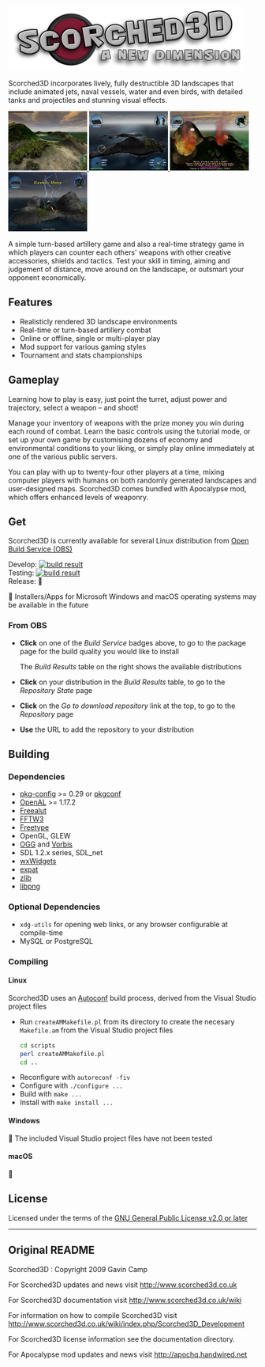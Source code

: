 ![Scorched3D](.images/logo_overlay.png "Scorched3D")

Scorched3D incorporates lively, fully destructible 3D landscapes that include animated jets, naval vessels, water and even birds, with detailed tanks and projectiles and stunning visual effects.

<a href='.images/6700.jpg'>
<img src='.images/6700.jpg' alt='Trees from version 36'            width=160 height=120 />
</a>
<a href='.images/6702.jpg'>
<img src='.images/6702.jpg' alt='Spectator view from version 37.2' width=160 height=120 />
</a>
<a href='.images/6704.jpg'>
<img src='.images/6704.jpg' alt='Some action from version 37.2'    width=160 height=120 />
</a>
<a href='.images/8943.jpg'>
<img src='.images/8943.jpg' alt='Lightning from version 38'        width=160 height=120 />
</a>

A simple turn-based artillery game and also a real-time strategy game in which players can counter each others' weapons with other creative accessories, shields and tactics. Test your skill in timing, aiming and judgement of distance, move around on the landscape, or outsmart your opponent economically.

## Features

-	Realisticly rendered 3D landscape environments
-	Real-time or turn-based artillery combat
-	Online or offline, single or multi-player play
-	Mod support for various gaming styles
-	Tournament and stats championships

## Gameplay

Learning how to play is easy, just point the turret, adjust power and trajectory, select a weapon – and shoot!

Manage your inventory of weapons with the prize money you win during each round of combat. Learn the basic controls using the tutorial mode, or set up your own game by customising dozens of economy and environmental conditions to your liking, or simply play online immediately at one of the various public servers.

You can play with up to twenty-four other players at a time, mixing computer players with humans on both randomly generated landscapes and user-designed maps. Scorched3D comes bundled with Apocalypse mod, which offers enhanced levels of weaponry.

## Get

Scorched3D is currently available for several Linux distribution from [Open Build Service (OBS)](https://build.opensuse.org/)

Develop:
[![build result](https://build.opensuse.org/projects/home:bberberov:develop:Multi/packages/scorched3d/badge.svg?type=percent)](https://build.opensuse.org/package/show/home:bberberov:develop:Multi/scorched3d)  
Testing:
[![build result](https://build.opensuse.org/projects/home:bberberov:testing:Multi/packages/scorched3d/badge.svg?type=percent)](https://build.opensuse.org/package/show/home:bberberov:testing:Multi/scorched3d)  
Release:
:construction:

:construction: Installers/Apps for Microsoft Windows and macOS operating systems may be available in the future


### From OBS
-	**Click** on one of the _Build Service_ badges above, to go to the package page for the build quality you would like to install

	The _Build Results_ table on the right shows the available distributions

-	**Click** on your distribution in the _Build Results_ table, to go to the _Repository State_ page
-	**Click** on the _Go to download repository_ link at the top, to go to the _Repository_ page
-	**Use** the URL to add the repository to your distribution

## Building

### Dependencies

-	[pkg-config](https://www.freedesktop.org/wiki/Software/pkg-config/) >= 0.29 or [pkgconf](http://pkgconf.org/)
-	[OpenAL](https://www.openal-soft.org/) >= 1.17.2
-	[Freealut](https://github.com/vancegroup/freealut)
-	[FFTW3](https://www.fftw.org/)
-	[Freetype](https://freetype.org/)
-	OpenGL, GLEW
-	[OGG](https://www.xiph.org/ogg/) and [Vorbis](https://xiph.org/vorbis/)
-	SDL 1.2.x series, SDL_net
-	[wxWidgets](https://www.wxwidgets.org/)
-	[expat](https://libexpat.github.io/)
-	[zlib](http://zlib.net/)
-	[libpng](http://www.libpng.org/)

### Optional Dependencies

-	`xdg-utils` for opening web links, or any browser configurable at compile-time
-	MySQL or PostgreSQL

### Compiling

#### Linux

Scorched3D uses an [Autoconf](https://www.gnu.org/software/autoconf/autoconf.html) build process, derived from the Visual Studio project files

-	Run `createAMMakefile.pl` from its directory to create the necesary `Makefile.am` from the Visual Studio project files
	```bash
	cd scripts
	perl createAMMakefile.pl
	cd ..
	```
-	Reconfigure with `autoreconf -fiv`
-	Configure with `./configure ...`
-	Build with `make ...`
-	Install with `make install ...`

#### Windows

:construction: The included Visual Studio project files have not been tested

#### macOS

:construction:

## License

Licensed under the terms of the [GNU General Public License v2.0 or later](https://www.gnu.org/licenses/old-licenses/gpl-2.0.html)
___

## Original README

Scorched3D : Copyright 2009 Gavin Camp

For Scorched3D updates and news visit http://www.scorched3d.co.uk

For Scorched3D documentation visit http://www.scorched3d.co.uk/wiki

For information on how to compile Scorched3D visit http://www.scorched3d.co.uk/wiki/index.php/Scorched3D_Development

For Scorched3D license information see the documentation directory.

For Apocalypse mod updates and news visit http://apochq.handwired.net
